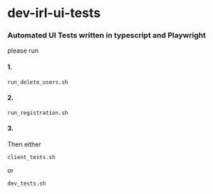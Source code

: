 # dev-irl-ui-tests

### Automated UI Tests written in typescript and Playwright

please run

#### 1.
```
run_delete_users.sh
```
#### 2.
```
run_registration.sh
```

#### 3.
Then either

```
client_tests.sh
```

or

```
dev_tests.sh
```


